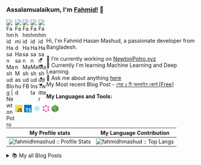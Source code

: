 ### Assalamualaikum, I'm [Fahmid!](https://fahmidhmashud.github.io) 👋

<a href="https://www.newtonpotro.xyz/">
  <img align="left" alt="Fahmid Hasan Mashud Blog | NewtonPotro" width="23px" src="https://raw.githubusercontent.com/fahmidhmashud/fahmidhmashud/master/icons/article.svg" />
</a>
<a href="https://fahmidhmashud.github.io/">
  <img align="left" alt="Fahmid Hasan Mashud" width="20px" src="https://raw.githubusercontent.com/fahmidhmashud/fahmidhmashud/master/icons/world-wide-web.svg" />
</a>
<a href="https://fb.me/fahmidhmashud">
  <img align="left" alt="Fahmid Hasan Mashud FB" width="21px" src="https://raw.githubusercontent.com/fahmidhmashud/fahmidhmashud/master/icons/facebook-circular-logo.svg" />
</a>
<a href="https://www.instagram.com/fahmidhmashud/">
  <img align="left" alt="Fahmid Hasan Mashud Insta" width="21px" src="https://raw.githubusercontent.com/fahmidhmashud/fahmidhmashud/master/icons/instagram.svg" />
</a>
<a href="https://twitter.com/fahmidhmashud">
  <img align="left" alt="Fahmid Hasan Mashud Twitter" width="21px" src="https://raw.githubusercontent.com/fahmidhmashud/fahmidhmashud/master/icons/twitter.svg" />
</a>

<br />
<br />

Hi, I'm Fahmid Hasan Mashud, a passionate developer from Bangladesh.

- 🔭 I’m currently working on [NewtonPotro.xyz](https://www.newtonpotro.xyz/)
- 🌱 Currently I'm learning
Machine Learning and Deep Learning.
- 💬 Ask me about anything [here](https://fb.me/fahmidhmashud)
- My Most recent Blog Post - [সেরা ৫ টি অনলাইন কোর্স [Free]](https://www.newtonpotro.xyz/2021/04/top5-free-courses-1.html)

**My Languages and Tools:**  

<code><img height="20" src="https://raw.githubusercontent.com/github/explore/80688e429a7d4ef2fca1e82350fe8e3517d3494d/topics/javascript/javascript.png"></code>
<code><img height="20" src="https://raw.githubusercontent.com/github/explore/80688e429a7d4ef2fca1e82350fe8e3517d3494d/topics/typescript/typescript.png"></code>
<code><img height="20" src="https://raw.githubusercontent.com/github/explore/80688e429a7d4ef2fca1e82350fe8e3517d3494d/topics/react/react.png"></code>
<code><img height="20" src="https://raw.githubusercontent.com/github/explore/5c058a388828bb5fde0bcafd4bc867b5bb3f26f3/topics/graphql/graphql.png"></code>
<code><img height="20" src="https://raw.githubusercontent.com/github/explore/80688e429a7d4ef2fca1e82350fe8e3517d3494d/topics/nodejs/nodejs.png"></code>    

My Profile stats              |  My Language Contribution
:-------------------------:|:-------------------------:
![fahmidhmashud :: Profile Stats](https://github-readme-stats.vercel.app/api?username=fahmidhmashud&show_icons=true&theme=dark) | ![fahmidhmashud :: Top Langs](https://github-readme-stats.vercel.app/api/top-langs/?username=fahmidhmashud&langs_count=10&theme=tokyonight&layout=compact&hide=html)

<details>
<summary>📚 My all Blog Posts</summary>
<br />

- [ফ্রন্টেন্ড ডেভেলপার রোডম্যাপ ও রিসোর্স](https://www.newtonpotro.xyz/2021/04/frontend-developer-roadmap.html)
- [ডেভেলপারদের জন্য ডিজাইন রিসোর্স](https://www.newtonpotro.xyz/2021/04/design-resources-for-devs.html)
- [৫ টি বেস্ট প্রোগ্রামিং ল্যাঙ্গুয়েজ যেগুলো আপনি শিখতে পারেন।](https://www.newtonpotro.xyz/2021/04/top5-languages-2021.html)
- [সেরা ৫ টি অনলাইন কোর্স](https://www.newtonpotro.xyz/2021/04/top5-free-courses-1.html)
- [Visual Studio Code - Installation, Plugins, Themes and Customization](https://www.newtonpotro.xyz/2021/04/vs-code.html)

</details>

